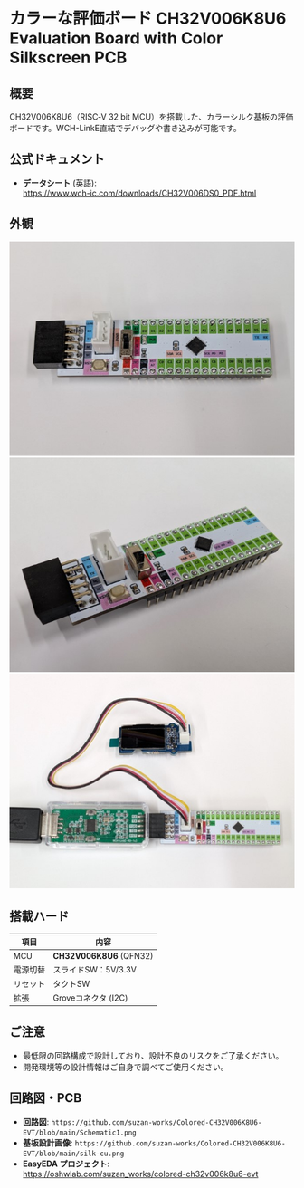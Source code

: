 # カラーな評価ボード CH32V006K8U6 Evaluation Board with Color Silkscreen PCB

## 概要
CH32V006K8U6（RISC‑V 32 bit MCU）を搭載した、カラーシルク基板の評価ボードです。WCH-LinkE直結でデバッグや書き込みが可能です。

## 公式ドキュメント
- **データシート** (英語):  
  <https://www.wch-ic.com/downloads/CH32V006DS0_PDF.html>

## 外観
![外観1](https://github.com/suzan-works/Colored-CH32V006K8U6-EVT/blob/main/image1.jpg)  
![外観2](https://github.com/suzan-works/Colored-CH32V006K8U6-EVT/blob/main/image2.jpg)
![使用例](https://github.com/suzan-works/Colored-CH32V006K8U6-EVT/blob/main/usage1.jpg)

## 搭載ハード
| 項目 | 内容 |
| --- | --- |
| MCU | **CH32V006K8U6** (QFN32) |
| 電源切替 | スライドSW：5V/3.3V |
| リセット | タクトSW |
| 拡張 | Groveコネクタ (I2C) |

## ご注意
- 最低限の回路構成で設計しており、設計不良のリスクをご了承ください。
- 開発環境等の設計情報はご自身で調べてご使用ください。

## 回路図・PCB
- **回路図**: `https://github.com/suzan-works/Colored-CH32V006K8U6-EVT/blob/main/Schematic1.png`  
- **基板設計画像**: `https://github.com/suzan-works/Colored-CH32V006K8U6-EVT/blob/main/silk-cu.png`  
- **EasyEDA プロジェクト**:  
  <https://oshwlab.com/suzan_works/colored-ch32v006k8u6-evt>
